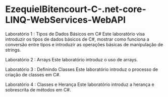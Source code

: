 # EzequielBitencourt-C-.net-core-LINQ-WebServices-WebAPI

Laboratório 1 :  Tipos de Dados Básicos em C#
Este laboratório visa introduzir os tipos de dados básicos de C#, mostrar como funciona a
conversão entre tipos e introduzir as operações básicas de manipulação de strings.

Laboratório 2 : Arrays
Este laboratório introduz o uso de arrays.

Laboratório 3 : Definindo Classes
Este laboratório introduz o processo de criação de classes em C#.

Laboratório 4 : Classes e Herança
Este laboratório introduz a herança e sobrescrita de métodos em C#.
